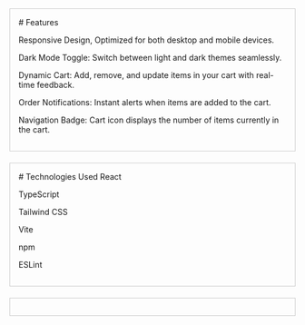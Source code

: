 </div> <div style="border:1px solid #ccc; padding:15px; margin-bottom:20px;">
# Features 


Responsive Design, Optimized for both desktop and mobile devices.

Dark Mode Toggle: Switch between light and dark themes seamlessly.

Dynamic Cart: Add, remove, and update items in your cart with real-time feedback.


Order Notifications: Instant alerts when items are added to the cart.

Navigation Badge: Cart icon displays the number of items currently in the cart.
</div> <div style="border:1px solid #ccc; padding:15px; margin-bottom:20px;">
# Technologies Used
React

TypeScript

Tailwind CSS

Vite

npm

ESLint
</div> <div style="border:1px solid #ccc; padding:15px; margin-bottom:20px;">
